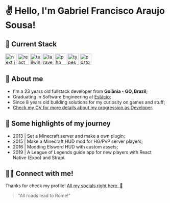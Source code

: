 # ✌️ Hello, I'm Gabriel Francisco Araujo Sousa!

## 👾 Current Stack

<img
alt="next.js"
title="next.js"
width="35px"
style="padding right: 10px;"
src="https://cdn.jsdelivr.net/gh/devicons/devicon@latest/icons/nextjs/nextjs-original.svg"
/>
<img
alt="react"
title="react"
width="35px"
style="padding right: 10px;"
src="https://cdn.jsdelivr.net/gh/devicons/devicon@latest/icons/react/react-original.svg" 
/>
<img
alt="tailwindcss"
title="tailwindcss"
width="35px"
style="padding right: 10px;"
src="https://cdn.jsdelivr.net/gh/devicons/devicon@latest/icons/tailwindcss/tailwindcss-original.svg"
/>
<img
alt="laravel"
title="laravel"
width="35px" 
style="padding right: 10px;"
src="https://cdn.jsdelivr.net/gh/devicons/devicon@latest/icons/laravel/laravel-original.svg"
/>
<img
alt="php"
title="php"
width="35px" 
style="padding right: 10px;" 
src="https://cdn.jsdelivr.net/gh/devicons/devicon@latest/icons/php/php-original.svg"
/>
<img
alt="typescript"
title="typescript"
width="35px" 
style="padding right: 10px;" 
src="https://cdn.jsdelivr.net/gh/devicons/devicon@latest/icons/typescript/typescript-original.svg"
/>
<img
alt="postgresql"
title="postgresql"
width="35px" 
style="padding right: 10px;" 
src="https://cdn.jsdelivr.net/gh/devicons/devicon@latest/icons/postgresql/postgresql-original.svg" 
/>

## 🫡 About me

- I'm a 23 years old fullstack developer from **Goiânia - GO, Brazil**;
- Graduating in Software Engineering at [Estácio](https://estacio.br/);
- Since 8 years old building solutions for my curiosity on games and stuff;
- [Check my CV for more details about my progression as Developer](https://as7.dev).

## 🔦 Some highlights of my journey

- 2013 | Set a Minecraft server and make a own plugin;
- 2015 | Make a Minecraft HUD mod for HG/PvP server players;
- 2016 | Modding Elsword HUD with custom assets;
- 2019 | A League of Legends guide app for new players with React Native (Expo) and Strapi.

## 👊🏻 Connect with me!

Thanks for check my profile! [All my socials right here. 🔗](https://links.as7.dev/@bielson)

> "All roads lead to Rome!"
